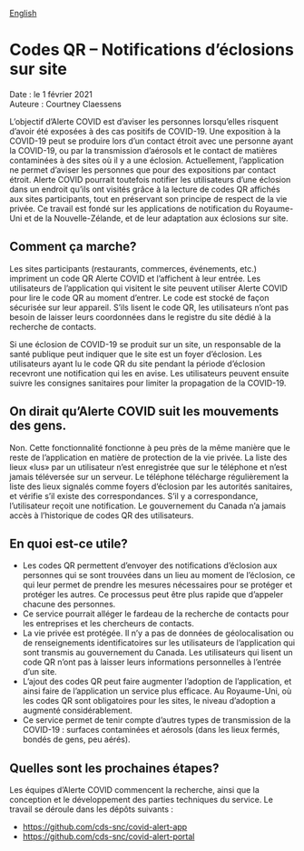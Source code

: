 [English](https://github.com/cds-snc/covid-alert-documentation/blob/main/product/qr-codes.md)

# Codes QR – Notifications d’éclosions sur site

Date : le 1 février 2021 \
Auteure : Courtney Claessens

L’objectif d’Alerte COVID est d’aviser les personnes lorsqu’elles risquent d’avoir été exposées à des cas positifs de COVID-19. Une exposition à la COVID-19 peut se produire lors d’un contact étroit avec une personne ayant la COVID-19, ou par la transmission d’aérosols et le contact de matières contaminées à des sites où il y a une éclosion. Actuellement, l’application ne permet d’aviser les personnes que pour des expositions par contact étroit. Alerte COVID pourrait toutefois notifier les utilisateurs d’une éclosion dans un endroit qu’ils ont visités grâce à la lecture de codes QR affichés aux sites participants, tout en préservant son principe de respect de la vie privée. Ce travail est fondé sur les applications de notification du Royaume-Uni et de la Nouvelle-Zélande, et de leur adaptation aux éclosions sur site.

## Comment ça marche?
Les sites participants (restaurants, commerces, événements, etc.) impriment un code QR Alerte COVID et l’affichent à leur entrée. Les utilisateurs de l’application qui visitent le site peuvent utiliser Alerte COVID pour lire le code QR au moment d’entrer. Le code est stocké de façon sécurisée sur leur appareil. S’ils lisent le code QR, les utilisateurs n’ont pas besoin de laisser leurs coordonnées dans le registre du site dédié à la recherche de contacts.

Si une éclosion de COVID-19 se produit sur un site, un responsable de la santé publique peut indiquer que le site est un foyer d’éclosion. Les utilisateurs ayant lu le code QR du site pendant la période d’éclosion recevront une notification qui les en avise. Les utilisateurs peuvent ensuite suivre les consignes sanitaires pour limiter la propagation de la COVID-19.

## On dirait qu’Alerte COVID suit les mouvements des gens.
Non. Cette fonctionnalité fonctionne à peu près de la même manière que le reste de l’application en matière de protection de la vie privée. La liste des lieux «lus» par un utilisateur n’est enregistrée que sur le téléphone et n’est jamais téléversée sur un serveur. Le téléphone télécharge régulièrement la liste des lieux signalés comme foyers d’éclosion par les autorités sanitaires, et vérifie s’il existe des correspondances. S’il y a correspondance, l’utilisateur reçoit une notification. Le gouvernement du Canada n’a jamais accès à l’historique de codes QR des utilisateurs.

## En quoi est-ce utile?

* Les codes QR permettent d’envoyer des notifications d’éclosion aux personnes qui se sont trouvées dans un lieu au moment de l’éclosion, ce qui leur permet de prendre les mesures nécessaires pour se protéger et protéger les autres. Ce processus peut être plus rapide que d’appeler chacune des personnes.
* Ce service pourrait alléger le fardeau de la recherche de contacts pour les entreprises et les chercheurs de contacts.
* La vie privée est protégée. Il n’y a pas de données de géolocalisation ou de renseignements identificatoires sur les utilisateurs de l’application qui sont transmis au gouvernement du Canada. Les utilisateurs qui lisent un code QR n’ont pas à laisser leurs informations personnelles à l’entrée d’un site.
* L’ajout des codes QR peut faire augmenter l’adoption de l’application, et ainsi faire de l’application un service plus efficace. Au Royaume-Uni, où les codes QR sont obligatoires pour les sites, le niveau d’adoption a augmenté considérablement.
* Ce service permet de tenir compte d’autres types de transmission de la COVID-19 : surfaces contaminées et aérosols (dans les lieux fermés, bondés de gens, peu aérés).

## Quelles sont les prochaines étapes?
Les équipes d’Alerte COVID commencent la recherche, ainsi que la conception et le développement des parties techniques du service. Le travail se déroule dans les dépôts suivants :

* https://github.com/cds-snc/covid-alert-app
* https://github.com/cds-snc/covid-alert-portal
